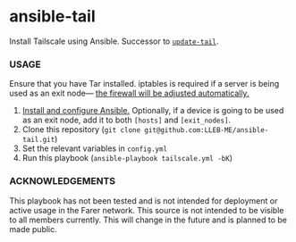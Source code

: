 # ansible-tail
Install Tailscale using Ansible. Successor to [`update-tail`](https://github.com/LLEB-ME/update-tail).

### USAGE
Ensure that you have Tar installed. iptables is required if a server is being used as an exit node— [the firewall will be adjusted automatically.](https://github.com/LLEB-ME/ansible-tail/blob/main/tailscale.yml#L84-L85)

1. [Install and configure Ansible.](https://docs.ansible.com/ansible/latest/installation_guide/index.html)
   Optionally, if a device is going to be used as an exit node, add it to both `[hosts]` and `[exit_nodes]`.
2. Clone this repository (`git clone git@github.com:LLEB-ME/ansible-tail.git`)
3. Set the relevant variables in `config.yml`
4. Run this playbook (`ansible-playbook tailscale.yml -bK`)

### ACKNOWLEDGEMENTS
This playbook has not been tested and is not intended for deployment or active usage in the Farer network. This source is not intended to be visible to all members currently. This will change in the future and is planned to be made public.
